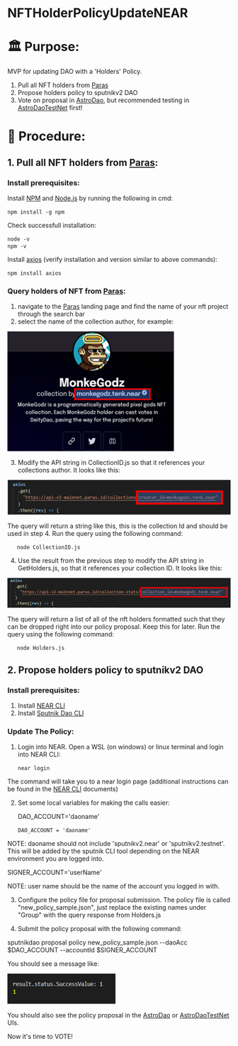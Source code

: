 # NFTHolderPolicyUpdateNEAR
# 🏛️ Purpose:

MVP for updating DAO with a 'Holders' Policy.
1. Pull all NFT holders from [Paras]
2. Propose holders policy to sputnikv2 DAO
3. Vote on proposal in [AstroDao], but recommended testing in [AstroDaoTestNet] first!

# 📘 Procedure:
## 1. Pull all NFT holders from [Paras]:
### Install prerequisites:
 Install [NPM] and [Node.js] by running the following in cmd:
 
    npm install -g npm
    
 Check successfull installation:

    node -v
    npm -v

Install [axios] (verify installation and version similar to above commands):

    npm install axios

### Query holders of NFT from [Paras]:
1. navigate to the [Paras] landing page and find the name of your nft project through the search bar
2. select the name of the collection author, for example:

![CollAuthor]

3. Modify the API string in CollectionID.js so that it references your collections author. It looks like this:

![APIStringColl]

   The query will return a string like this, this is the collection Id and should be used in step 4.
   Run the query using the following command:
   
       node CollectionID.js
 
4. Use the result from the previous step to modify the API string in GetHolders.js, so that it references your collection ID. It looks like this:

![APIStringHolders]

   The query will return a list of all of the nft holders formatted such that they can be dropped right into our policy proposal.  Keep this for later.
   Run the query using the following command:
   
       node Holders.js

## 2. Propose holders policy to sputnikv2 DAO
### Install prerequisites:
1. Install [NEAR CLI]
2. Install [Sputnik Dao CLI]

### Update The Policy:
1. Login into NEAR.  Open a WSL (on windows) or linux terminal and login into NEAR CLI:

       near login   
   
The command will take you to a near login page (additional instructions can be found in the [NEAR CLI] documents)

2. Set some local variables for making the calls easier:

   DAO_ACCOUNT='daoname'
 
       DAO_ACCOUNT = 'daoname' 
 
NOTE: daoname should not include 'sputnikv2.near' or 'sputnikv2.testnet'.  This will be added by the sputnik CLI tool depending on the NEAR environment you are logged into.
 
   SIGNER_ACCOUNT='userName'

NOTE: user name should be the name of the account you logged in with.
 
3.  Configure the policy file for proposal submission.  The policy file is called "new_policy_sample.json", just replace the existing names under "Group" with the query response from Holders.js
 
4.  Submit the policy proposal with the following command:
 
   sputnikdao proposal policy new_policy_sample.json --daoAcc $DAO_ACCOUNT --accountId $SIGNER_ACCOUNT
 
 You should see a message like:
 
 ![SuccessMessage]

 You should also see the policy proposal in the [AstroDao] or [AstroDaoTestNet] UIs.
 
 Now it's time to VOTE!
 
 
 
[Paras]: https://paras.id/
[AstroDao]: https://astrodao.com/
[AstroDaoTestNet]: https://testnet.app.astrodao.com/my/feed
[NPM]: https://docs.npmjs.com/downloading-and-installing-node-js-and-npm
[Node.js]: https://nodejs.dev/download/package-manager/
[axios]: https://www.npmjs.com/package/axios
[CollAuthor]: https://github.com/OllieMurray/NFTHolderPolicyUpdateNEAR/blob/main/MonkeyGodImage.png "Collection Author"
[APIStringColl]: https://github.com/OllieMurray/NFTHolderPolicyUpdateNEAR/blob/main/CollectionIDAPI.png "API String"
[APIStringHolders]: https://github.com/OllieMurray/NFTHolderPolicyUpdateNEAR/blob/main/HoldersAPI.png "API String"
[NEAR CLI]: https://docs.near.org/docs/tools/near-cli
[Sputnik Dao CLI]: https://www.npmjs.com/package/sputnikdao
[SuccessMessage]:https://github.com/OllieMurray/NFTHolderPolicyUpdateNEAR/blob/main/SuccessMessage.png
